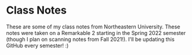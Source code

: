 # Class Notes

These are some of my class notes from Northeastern University. These notes were taken on a Remarkable 2 starting in the Spring 2022 semester (though I plan on scanning notes from Fall 2021!). I'll be updating this GitHub every semester! :)

